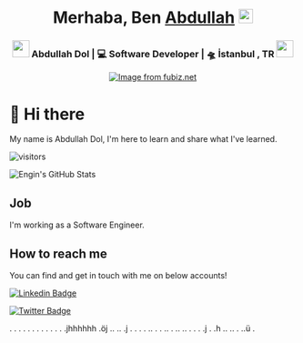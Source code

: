 <div align="center">
   <h1>Merhaba, Ben <a href="https://www.instagram.com/4bdl1h.d1/?hl=tr">Abdullah</a> <img src="https://media.giphy.com/media/hvRJCLFzcasrR4ia7z/giphy.gif" width="25px"> </h1>
</div>
<div align="center">
   <h3>
   <img src="https://media.giphy.com/media/WUlplcMpOCEmTGBtBW/giphy.gif" width="30">  
   Abdullah Dol | 💻 Software Developer | 🛸 İstanbul , TR  <img src="https://media.giphy.com/media/WUlplcMpOCEmTGBtBW/giphy.gif" width="30">
   </h3>
   <a href="https://github.com/Abdullah-Dol/">
   <img src="http://www.fubiz.net/wp-content/uploads/2017/03/cityillustrationsdigital6.jpg" alt="Image from fubiz.net" /> 
   </a>
</div>







# 👋 Hi there

My name is Abdullah Dol, I'm here to learn and share what I've learned.


![visitors](https://img.shields.io/badge/dynamic/json?color=informational&label=visitor%20count&query=value&url=https%3A%2F%2Fapi.countapi.xyz%2Fhit%2Fabdullahdol.abdullahdol%2Freadme)

![Engin's GitHub Stats](https://github-readme-stats.vercel.app/api?username=abdullahdol&show_icons=true)

##  Job

I'm working as a Software Engineer.



## How to reach me

You can find and get in touch with me on below accounts!

[![Linkedin Badge](https://img.shields.io/badge/abdullahdol-follow%20on%20linkedin-blue?style=for-the-badge&logo=linkedin)](https://www.linkedin.com/in/abdullah-dol-b887b8196/)

[![Twitter Badge](https://img.shields.io/badge/abdullahdol-follow%20on%20twitter-blue?style=for-the-badge&logo=twitter)](https://twitter.com/abdullah_dol4/)

.
.
.
.
.
.
.
.
.
.
.
.
.jhhhhhh
.öj
..
..
.j
.
.
.
.
..
.
.
..
.
..
..
.
.
.
.j
.
.h
..
..
.
..ü
.
